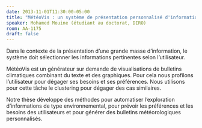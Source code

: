 ```yaml
---
date: 2013-11-01T11:30:00-05:00
title: "MétéoVis : un système de présentation personnalisé d'informations environnementales"
speaker: Mohamed Mouine (étudiant au doctorat, DIRO)
room: AA-1175
draft: false
---
```


Dans le contexte de la présentation d’une grande masse d’information, le système doit sélectionner les informations pertinentes selon l’utilisateur.

MétéoVis est un générateur sur demande de visualisations de bulletins climatiques combinant du texte et des graphiques.
Pour cela nous profilons l’utilisateur pour dégager ses besoins et ses préférences.
Nous utilisons pour cette tâche le clustering pour dégager des cas similaires.

Notre thèse développe des méthodes pour automatiser l’exploration d’informations de type environnemental, pour prévoir les préférences et les besoins des utilisateurs et pour générer des bulletins météorologiques personnalisés. 
